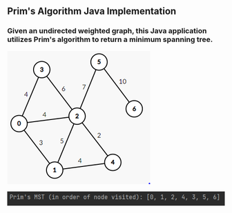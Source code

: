## Prim's Algorithm Java Implementation
### Given an undirected weighted graph, this Java application utilizes Prim's algorithm to return a minimum spanning tree.

![My Image](primsGraph.PNG)

![My Image](mstOutput.PNG)